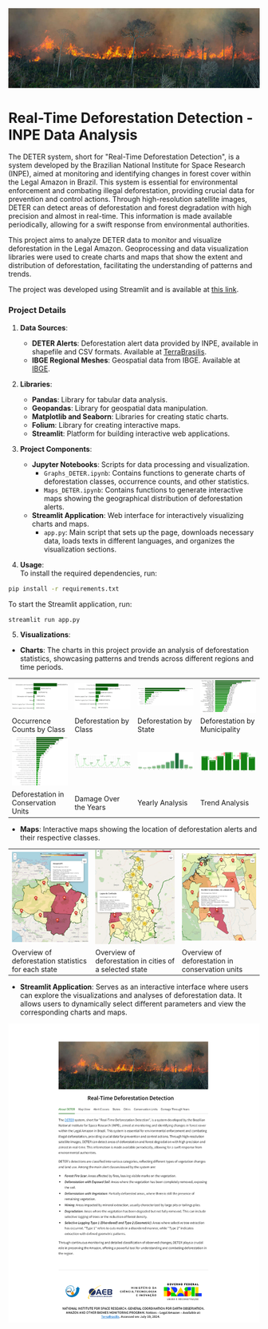 <img src="Images/fire3.png"/>


# Real-Time Deforestation Detection - INPE Data Analysis
The DETER system, short for "Real-Time Deforestation Detection", is a system developed by the Brazilian National Institute for Space Research (INPE), aimed at monitoring and identifying changes in forest cover within the Legal Amazon in Brazil. This system is essential for environmental enforcement and combating illegal deforestation, providing crucial data for prevention and control actions. Through high-resolution satellite images, DETER can detect areas of deforestation and forest degradation with high precision and almost in real-time. This information is made available periodically, allowing for a swift response from environmental authorities.

This project aims to analyze DETER data to monitor and visualize deforestation in the Legal Amazon. Geoprocessing and data visualization libraries were used to create charts and maps that show the extent and distribution of deforestation, facilitating the understanding of patterns and trends. 

The project was developed using Streamlit and is available at [this link](https://inpe-data-analysis.streamlit.app/).

### Project Details

1. **Data Sources**:
   - **DETER Alerts**: Deforestation alert data provided by INPE, available in shapefile and CSV formats. Available at [TerraBrasilis](https://terrabrasilis.dpi.inpe.br/downloads/).
   - **IBGE Regional Meshes**: Geospatial data from IBGE. Available at [IBGE](https://www.ibge.gov.br/geociencias/organizacao-do-territorio/malhas-territoriais/15774-malhas.html).

2. **Libraries**:
   - **Pandas**: Library for tabular data analysis.
   - **Geopandas**: Library for geospatial data manipulation.
   - **Matplotlib and Seaborn**: Libraries for creating static charts.
   - **Folium**: Library for creating interactive maps.
   - **Streamlit**: Platform for building interactive web applications.

3. **Project Components**:
   - **Jupyter Notebooks**: Scripts for data processing and visualization.
     - `Graphs_DETER.ipynb`: Contains functions to generate charts of deforestation classes, occurrence counts, and other statistics.
     - `Maps_DETER.ipynb`: Contains functions to generate interactive maps showing the geographical distribution of deforestation alerts.
   - **Streamlit Application**: Web interface for interactively visualizing charts and maps.
     - `app.py`: Main script that sets up the page, downloads necessary data, loads texts in different languages, and organizes the visualization sections.

4. **Usage**:</br>
To install the required dependencies, run:
```bash
pip install -r requirements.txt
```

To start the Streamlit application, run:
```bash
streamlit run app.py
```


5. **Visualizations**:</br>
- **Charts**: The charts in this project provide an analysis of deforestation statistics, showcasing patterns and trends across different regions and time periods.
<table>
  <tr>
    <td><img src="Visualizations/DETER/Graphs/Graph2_EN.png" width="300"/></td>
    <td><img src="Visualizations/DETER/Graphs/Graph1_EN.png" width="300"/></td>
    <td><img src="Visualizations/DETER/Graphs/Graph3_EN.png" width="300"/></td>
    <td><img src="Visualizations/DETER/Graphs/Graph4_EN.png" width="300"/></td>
  </tr>
  <tr>
    <td>Occurrence Counts by Class</td>
    <td>Deforestation by Class</td>
    <td>Deforestation by State</td>
    <td>Deforestation by Municipality</td>
  </tr>
  <tr>
    <td><img src="Visualizations/DETER/Graphs/Graph9_EN.png" width="300"/></td>
    <td><img src="Visualizations/DETER/Graphs/Graph5_EN.png" width="300"/></td>
    <td><img src="Visualizations/DETER/Graphs/Graph6_EN.png" width="300"/></td>
    <td><img src="Visualizations/DETER/Graphs/Graph7_EN.png" width="300"/></td>
  </tr>
  <tr>
    <td>Deforestation in Conservation Units</td>
    <td>Damage Over the Years</td>
    <td>Yearly Analysis</td>
    <td>Trend Analysis</td>
  </tr>
</table>

   - **Maps**: Interactive maps showing the location of deforestation alerts and their respective classes.

<table>
  <tr>
    <td><img src="Images/map_states.png" width="300"/></td>
    <td><img src="Images/map_cities.png" width="300"/></td>
    <td><img src="Images/map_uc.png" width="300"/></td>
  </tr>
  <tr>
    <td>Overview of deforestation statistics for each state</td>
    <td>Overview of deforestation in cities of a selected state</td>
    <td>Overview of deforestation in conservation units</td>
  </tr>
</table>

   - **Streamlit Application**: Serves as an interactive interface where users can explore the visualizations and analyses of deforestation data. It allows users to dynamically select different parameters and view the corresponding charts and maps.
<div style="text-align: center;"><img src="Images/streamlit_app.png" width="900"/></div>
